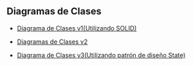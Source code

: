 ## Diagramas de Clases

- [Diagrama de Clases v1(Utilizando SOLID)](https://drive.google.com/file/d/17kyrXs3DrSKaESOKjlQkZ9qv7180DXvl/view?usp=sharing)

- [Diagramas de Clases v2](https://drive.google.com/file/d/18AkWxmBhqIxSQAZGPx6-IZ3u99Nxfrrv/view?usp=sharing)

- [Diagrama de Clases v3(Utilizando patrón de diseño State)](https://drive.google.com/file/d/1kDHr3_DtdR4zRZjakBtIHVg9cnC4FYbx/view?usp=sharing)

